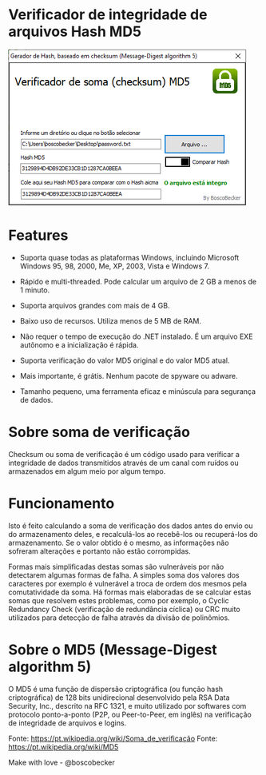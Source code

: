 # Verificador de integridade de arquivos Hash MD5

![Screenshot](imagens/printCheckMD5.png)

# Features
* Suporta quase todas as plataformas Windows, incluindo Microsoft Windows 95, 98, 2000, Me, XP, 2003, Vista e Windows 7.
* Rápido e multi-threaded. Pode calcular um arquivo de 2 GB a menos de 1 minuto.

* Suporta arquivos grandes com mais de 4 GB.
* Baixo uso de recursos. Utiliza menos de 5 MB de RAM.
* Não requer o tempo de execução do .NET instalado. É um arquivo EXE autônomo e a inicialização é rápida. 
* Suporta verificação do valor MD5 original e do valor MD5 atual.
* Mais importante, é grátis. Nenhum pacote de spyware ou adware.
* Tamanho pequeno, uma ferramenta eficaz e minúscula para segurança de dados.


# Sobre soma de verificação

Checksum ou soma de verificação é um código usado para verificar a
 integridade de dados transmitidos através de um canal com 
ruídos ou armazenados em algum meio por algum tempo.

# Funcionamento

Isto é feito calculando a soma de verificação dos dados antes 
do envio ou do armazenamento deles, 
e recalculá-los ao recebê-los ou recuperá-los do 
armazenamento. 
Se o valor obtido é o mesmo, as informações não sofreram 
alterações e portanto não estão corrompidas.

Formas mais simplificadas destas somas são vulneráveis por 
não detectarem algumas formas de falha. 
A simples soma dos valores dos caracteres por exemplo é 
vulnerável a troca de ordem dos mesmos pela comutatividade da soma.
 Há formas mais elaboradas de se calcular estas somas que 
resolvem estes problemas, como por exemplo, o Cyclic Redundancy Check (verificação de 
redundância cíclica) ou CRC muito utilizados para detecção de falha através da divisão 
de polinômios.

# Sobre o MD5 (Message-Digest algorithm 5) 

O MD5 é uma função de dispersão criptográfica
 (ou função hash criptográfica) de 128 bits unidirecional 
desenvolvido pela RSA Data Security, Inc., descrito na RFC 1321, e muito 
utilizado por softwares com protocolo ponto-a-ponto
 (P2P, ou Peer-to-Peer, em inglês) na verificação de integridade 
de arquivos e logins.

Fonte: https://pt.wikipedia.org/wiki/Soma_de_verificação
Fonte: https://pt.wikipedia.org/wiki/MD5

Make with love - @boscobecker
